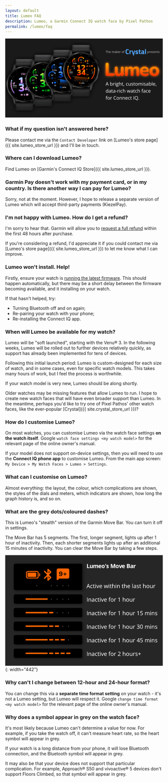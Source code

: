 ```yaml
---
layout: default
title: Lumeo FAQ
description: Lumeo, a Garmin Connect IQ watch face by Pixel Pathos
permalink: /lumeo/faq
---
```

![Lumeo hero image](/images/lumeo-hero-image.png)

### What if my question isn't answered here?
Please contact me via the ```Contact Developer``` link on [Lumeo's store page]({{ site.lumeo_store_url }}) and I'll be in touch.

### Where can I download Lumeo?
Find Lumeo on [Garmin's Connect IQ Store]({{ site.lumeo_store_url }}).

### Garmin Pay doesn't work with my payment card, or in my country. Is there another way I can pay for Lumeo?
Sorry, not at the moment. However, I hope to release a separate version of Lumeo which will accept third-party payments (KiezelPay).

### I'm not happy with Lumeo. How do I get a refund?
I'm sorry to hear that. Garmin will allow you to [request a full refund](https://support.garmin.com/en-GB/?faq=tAsPhqUXOo2L3guHjLpJa7) within the first 48 hours after purchase.

If you're considering a refund, I'd appreciate it if you could contact me via [Lumeo's store page]({{ site.lumeo_store_url }}) to let me know what I can improve.

### Lumeo won't install. Help!
Firstly, ensure your watch is [running the latest firmware](https://support.garmin.com/en-GB/?faq=ZKn5UHHyEF9J3MPROKwRj8). This should happen automatically, but there may be a short delay between the firmware becoming available, and it installing on your watch.

If that hasn't helped, try:
- Turning Bluetooth off and on again;
- Re-pairing your watch with your phone;
- Re-installing the Connect IQ app.

### When will Lumeo be available for my watch?
Lumeo will be "soft launched", starting with the Venu® 3. In the following weeks, Lumeo will be rolled out to further devices relatively quickly, as support has already been implemented for tens of devices.

Following this initial launch period: Lumeo is custom-designed for each size of watch, and in some cases, even for specific watch models. This takes many hours of work, but I feel the process is worthwhile.

If your watch model is very new, Lumeo should be along shortly.

Older watches may be missing features that allow Lumeo to run. I hope to create new watch faces that will have even broader support than Lumeo. In the meantime, perhaps you'd like to try one of Pixel Pathos' other watch faces, like the ever-popular [Crystal]({{ site.crystal_store_url }})?

### How do I customise Lumeo?
On most watches, you can customise Lumeo via the watch face settings **on the watch itself**. Google ```watch face settings <my watch model>``` for the relevant page of the online owner's manual.

If your model does not support on-device settings, then you will need to use the **Connect IQ phone app** to customise Lumeo. From the main app screen: ```My Device > My Watch Faces > Lumeo > Settings```.

### What can I customise on Lumeo?
Almost everything: the layout, the colour, which complications are shown, the styles of the dials and meters, which indicators are shown, how long the graph history is, and so on.

### What are the grey dots/coloured dashes?
This is Lumeo's "stealth" version of the Garmin Move Bar. You can turn it off in settings.

The Move Bar has 5 segments. The first, longer segment, lights up after 1 hour of inactivity. Then, each shorter segments lights up after an additional 15 minutes of inactivity. You can clear the Move Bar by taking a few steps.

![Lumeo's Move Bar](/images/move-bar.png){: width="442"}

### Why can't I change between 12-hour and 24-hour format?
You can change this via a **separate time format setting** on your watch - it's not a Lumeo setting, but Lumeo will respect it. Google ```change time format <my watch model>``` for the relevant page of the online owner's manual.

### Why does a symbol appear in grey on the watch face?
It's most likely because Lumeo can't determine a value for now. For example, if you take the watch off, it can't measure heart rate, so the heart symbol will appear in grey.

If your watch is a long distance from your phone, it will lose Bluetooth connection, and the Bluetooth symbol will appear in grey.

It may also be that your device does not support that particular complication. For example, Approach® S50 and vívoactive® 5 devices don't support Floors Climbed, so that symbol will appear in grey.